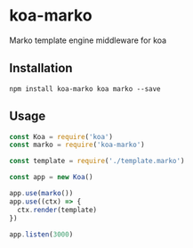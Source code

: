 # koa-marko

Marko template engine middleware for koa

## Installation

```
npm install koa-marko koa marko --save
```

## Usage

```js
const Koa = require('koa')
const marko = require('koa-marko')

const template = require('./template.marko')

const app = new Koa()

app.use(marko())
app.use((ctx) => {
  ctx.render(template)
})

app.listen(3000)
```
